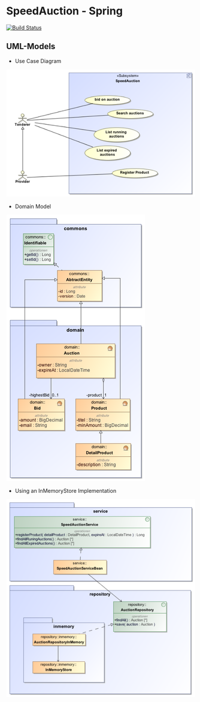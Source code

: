 # SpeedAuction - Spring

[![Build Status](https://travis-ci.org/idueppe/springspeedauction.svg?branch=datajpa)](https://travis-ci.org/idueppe/springspeedauction)

## UML-Models

- Use Case Diagram

![Use Case](https://github.com/idueppe/springspeedauction/blob/master/src/main/site/models/usecase.png)

- Domain Model

![Domain](https://github.com/idueppe/springspeedauction/blob/master/src/main/site/models/domain.png)

- Using an InMemoryStore Implementation

![InMemory](https://github.com/idueppe/springspeedauction/blob/master/src/main/site/models/inmemory.png)

